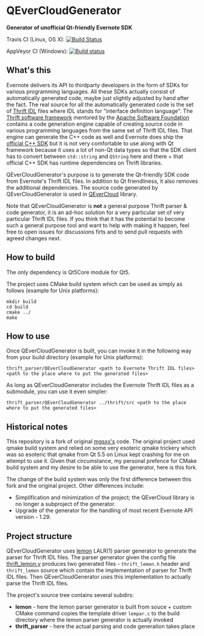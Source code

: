 QEverCloudGenerator
==================

**Generator of unofficial Qt-friendly Evernote SDK**

Travis CI (Linux, OS X): [![Build Status](https://travis-ci.org/d1vanov/QEverCloudGenerator.svg?branch=master)](https://travis-ci.org/d1vanov/QEverCloudGenerator)

AppVeyor CI (Windows): [![Build status](https://ci.appveyor.com/api/projects/status/lx8t6mql7vywcgfm/branch/master?svg=true)](https://ci.appveyor.com/project/d1vanov/qevercloudgenerator/branch/master)

## What's this

Evernote delivers its API to thirdparty developers in the form of SDKs for various programming languages. All these SDKs actually consist of automatically generated code, maybe just slightly adjusted by hand after the fact. The real source for all the automatically generated code is the set of [Thrift IDL](https://github.com/evernote/evernote-thrift) files where IDL stands for "interface definition language". The [Thrift software framework](https://thrift.apache.org) mentored by the [Apache Software Foundation](https://www.apache.org) contains a code generation engine capable of creating source code in various programming languages from the same set of Thrift IDL files. That engine can generate the C++ code as well and Evernote does ship the [official C++ SDK](https://github.com/evernote/evernote-sdk-cpp) but it is not very comfortable to use along with Qt framework because it uses a lot of non-Qt data types so that the SDK client has to convert between `std::string` and `QString` here and there + that official C++ SDK has runtime dependencies on Thrift libraries.

QEverCloudGenerator's purpose is to generate the Qt-friendly SDK code from Evernote's Thrift IDL files. In addition to Qt friendliness, it also removes the additional dependencies. The source code generated by QEverCloudGenerator is used in [QEverCloud](https://github.com/d1vanov/QEverCloud) library.

Note that QEverCloudGenerator is **not** a general purpose Thrift parser & code generator, it is an ad-hoc solution for a very particular set of very particular Thrift IDL files. If you think that it has the potential to become such a general purpose tool and want to help with making it happen, feel free to open issues for discussions firts and to send pull requests with agreed changes next.

## How to build

The only dependency is Qt5Core module for Qt5.

The project uses CMake build system which can be used as simply as follows (example for Unix platforms):
```
mkdir build
cd build
cmake ../
make
```

## How to use

Once QEverCloudGenerator is built, you can invoke it in the following way from your build directory (example for Unix platforms):
```
thrift_parser/QEverCloudGenerator <path to Evernote Thrift IDL files> <path to the place where to put the generated files>
```
As long as QEverCloudGenerator includes the Evernote Thrift IDL files as a submodule, you can use it even simpler:
```
thrift_parser/QEverCloudGenerator ../thrift/src <path to the place where to put the generated files>
```

## Historical notes

This repository is a fork of original [mgsxx's](https://github.com/mgsxx/QEverCloudGenerator) code. The original project used qmake build system and relied on some very esoteric qmake trickery which was so esoteric that qmake from Qt 5.5 on Linux kept crashing for me on attempt to use it. Given that circumstance, my personal prefence for CMake build system and my desire to be able to use the generator, here is this fork.

The change of the build system was only the first difference between this fork and the original project. Other differences include:
* Simplification and minimization of the project; the QEverCloud library is no longer a subproject of the generator.
* Upgrade of the generator for the handling of most recent Evernote API version - 1.29.

## Project structure

QEverCloudGenerator uses [lemon](http://www.hwaci.com/sw/lemon) LALR(1) parser generator to generate the parser for Thrift IDL files. The parser generator given the config file [thrift_lemon.y](thrift_parser/thrift_lemon.y) produces two generated files - `thrift_lemon.h` header and `thrift_lemon` source which contain the implementation of parser for Thrift IDL files. Then QEverCloudGenerator uses this implementation to actually parse the Thrift IDL files.

The project's source tree contains several subdirs:
- **lemon** - here the lemon parser generator is built from souce + custom CMake command copies the template driver `lempar.c` to the build directory where the lemon parser generator is actually invoked
- **thrift_parser** - here the actual parsing and code generation takes place
